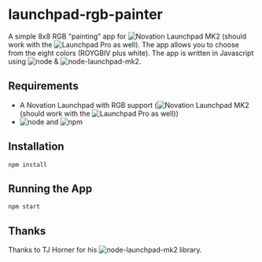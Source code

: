 # launchpad-rgb-painter

A simple 8x8 RGB "painting" app for ![Novation Launchpad MK2](https://global.novationmusic.com/launch/launchpad#) (should work with the ![Launchpad Pro](https://global.novationmusic.com/launch/launchpad-pro#) as well). The app allows you to choose from the eight colors (ROYGBIV plus white). The app is written in Javascript using ![node](https://nodejs.org/en/) & ![node-launchpad-mk2](https://github.com/tjhorner/node-launchpad-mk2).

## Requirements

* A Novation Launchpad with RGB support (![Novation Launchpad MK2](https://global.novationmusic.com/launch/launchpad#) (should work with the ![Launchpad Pro](https://global.novationmusic.com/launch/launchpad-pro#) as well))
* ![node](https://nodejs.org/en/) and ![npm](https://www.npmjs.com/)

## Installation

    npm install

## Running the App

    npm start

## Thanks

Thanks to TJ Horner for his ![node-launchpad-mk2](https://github.com/tjhorner/node-launchpad-mk2) library.
